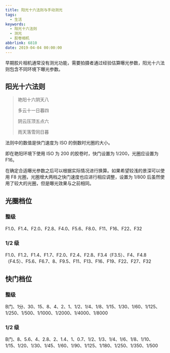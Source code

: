 ```yaml
---
title: 阳光十六法则与手动测光
tags:
  - 生活
keywords:
  - 阳光十六法则
  - 测光
  - 胶卷相机
abbrlink: 6810
date: 2019-04-04 00:00:00
---
```



早期胶片相机通常没有测光功能，需要拍摄者通过经验估算曝光参数，阳光十六法则包含不同环境下曝光参数。


##  阳光十六法则

> 艳阳十六阴天八
>
> 多云十一日暮四
>
> 阴云压顶五点六
>
> 雨天落雪同日暮



法则中的数值是快门速度为 ISO 的倒数时光圈的大小。

即在艳阳环境下使用 ISO 为 200 的胶卷时，快门设置为 1/200，光圈应设置为 F16。

在确定合适曝光参数之后可以根据实际情况进行换算。如果希望较浅的景深可以使用 F8 光圈，光圈增大两档之快门速度也应进行相应调整，设置为 1/800 后虽然使用了较大的光圈，但是曝光效果与之前相同。



## 光圈档位

### 整级

F1.0、F1.4、F2.0、F2.8、F4.0、F5.6、F8.0、F11、F16、F22、F32



### 1/2 级

F1.0、F1.2、F1.4、F1.7、F2.0、F2.4、F2.8、F3.4（F3.5）、F4、F4.8（F4.5）、F5.6、F6.7、8、F9.5、F11、F13、F16、F19、F22、F27、F32



## 快门档位

### 整级

B门、1分、30、15、8、4、2、1、1/2、1/4、1/8、1/15、1/30、1/60、1/125、1/250、1/500、1/1000、1/2000、1/4000、1/8000



### 1/2 级

B门、8、5.6、4、2.8、2、1.4、1、0.7、1/2、1/3、1/4、1/6、1/8、1/10、1/15、1/20、1/30、1/45、1/60、1/90、1/125、1/180、1/250、1/350、1/500
